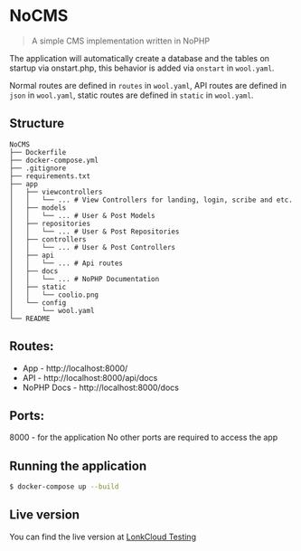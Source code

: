 # NoCMS
> A simple CMS implementation written in NoPHP

The application will automatically create a database and the tables on startup via
onstart.php, this behavior is added via `onstart` in `wool.yaml`.

Normal routes are defined in `routes` in `wool.yaml`, API routes are defined in `json` in `wool.yaml`, static routes are defined in `static` in `wool.yaml`.

## Structure
```
NoCMS
├── Dockerfile
├── docker-compose.yml
├── .gitignore
├── requirements.txt
├── app
│   ├── viewcontrollers
│   │   └── ... # View Controllers for landing, login, scribe and etc.
│   ├── models
│   │   └── ... # User & Post Models 
│   ├── repositories
│   │   └── ... # User & Post Repositories 
│   ├── controllers
│   │   └── ... # User & Post Controllers 
│   ├── api
│   │   └── ... # Api routes
│   ├── docs
│   │   └── ... # NoPHP Documentation
│   ├── static
│   │   └── coolio.png
│   └── config
│       └── wool.yaml
└── README
```

## Routes:
- App - http://localhost:8000/
- API - http://localhost:8000/api/docs
- NoPHP Docs - http://localhost:8000/docs

## Ports:
8000 - for the application
No other ports are required to access the app

## Running the application
```bash
$ docker-compose up --build
```

## Live version 
You can find the live version at [LonkCloud Testing](http://testing.lonk.cloud/)